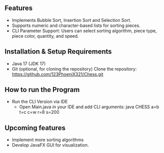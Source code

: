 ## Features
* Implements Bubble Sort, Insertion Sort and Selection Sort.
* Supports numeric and character-based lists for sorting pieces.
* CLI Parameter Support: Users can select sorting algorithm, piece type, piece color, quantity, and speed.

## Installation & Setup Requirements
* Java 17 (JDK 17)
* Git (optional, for cloning the repository)
  Clone the repository: https://github.com/123PhoeniX321/Chess.git

## How to run the Program
* Run the CLI Version via IDE
    * Open Main.java in your IDE and add CLI arguments: java CHESS a=b t=c c=w r=8 s=200

## Upcoming features
* Implement more sorting algorithms
* Develop JavaFX GUI for visualization.